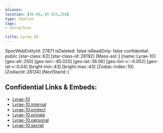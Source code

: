 ```yaml
---
aliases: 
location: [36.06,-85.025,250]
type: Station
tags:
- astro/Star

title: Lyrae-10
---
```

SpocWebEntityId: 27871
isDeleted: false
isReadOnly: false
confidential: public
[star-class::K2]
[star-class-id::28192]
[Mass-sol::]
[name::Lyrae-10]
[geo-alt::250]
[geo-lon::-85.025]
[geo-lat::36.06]
[geo-lon-v::-0.002]
[geo-lat-v::0.04]
[bright-min::43]
[bright-max::43]
[Zodiac-index::10]
[ZodiacId::28134]
[NextStarId::]



## Confidential Links & Embeds: 
- [Lyrae-10](../../../_public/astro/Star/Lyrae-10.md) 
- [Lyrae-10.internal](../../../_internal/astro/Star/Lyrae-10.internal.md) 
- [Lyrae-10.protect](../../../_protect/astro/Star/Lyrae-10.protect.md) 
- [Lyrae-10.private](../../../_private/astro/Star/Lyrae-10.private.md) 
- [Lyrae-10.personal](../../../_personal/astro/Star/Lyrae-10.personal.md) 
- [Lyrae-10.secret](../../../_secret/astro/Star/Lyrae-10.secret.md) 

